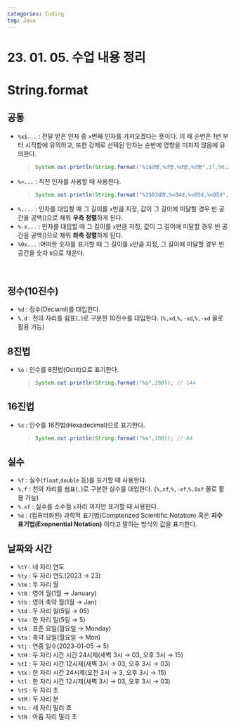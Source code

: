```yaml
---
categories: Coding	
tag: Java
---
```


# 23. 01. 05. 수업 내용 정리

# String.format

## 공통
* `%x$...` : 전달 받은 인자 중 `x`번째 인자를 가져오겠다는 뜻이다. 이 때 순번은 1번 부터 시작함에 유의하고, 또한 강제로 선택된 인자는 순번에 영향을 미치지 않음에 유의한다.
   >```java
   >System.out.println(String.format("%1$d명,%d명,%d명,%d명",17,56,3,91)); // 17 17 56 3
   >```
* `%<...` : 직전 인자를 사용할 때 사용한다.
  >```java
  > System.out.println(String.format("%3$03d명,%<04d,%<05d,%<05d",17,3,115,1955)); // < 직전에 썼던 인자($) 003 0003 00003
  >```
* `%,...` : 인자를 대입할 때 그 길이를 `x`만큼 지정, 값이 그 길이에 미달할 경우 빈 공간을 공백()으로 채워 **우측 정렬**하게 된다.
* `%-x...` : 인자를 대입할 때 그 길이를 `x`만큼 지정, 값이 그 길이에 미달할 경우 빈 공간을 공백()으로 채워 **좌측 정렬**하게 된다.
* `%0x...` :어떠한 숫자를 표기할 때 그 길이를 `x`만큼 지정, 그 길이에 미달할 경우 빈 공간을 숫자 `0`으로 채운다.

<br>

## 정수(10진수)
* `%d` : 정수(Deciaml)를 대입한다.
* `%,d` : 천의 자리를 쉼표(`,`)로 구분한 10진수를 대입한다. (`%,xd`,`%,-xd`,`%,-xd` 꼴로 활용 가능)

 

## 8진법
* `%o` : 인수를 8진법(Octit)으로 표기한다.
   >```java
   >System.out.println(String.format("%o",100)); // 144
   >```


## 16진법
* `%x` : 인수를 16진법(Hexadecimal)으로 표기한다. 
   >```java
   >System.out.println(String.format("%x",100)); // 64
   >```

## 실수
* `%f` : 실수(`float`,`double` 등)를 표기할 때 사용한다.
* `%,f` : 천의 자리를 쉼표(`,`)로 구분한 실수를 대입한다. (`%,xf`,`%,-xf`,`%,0xf` 꼴로 활용 가능)
* `%.xf` : 실수를 소수점 `x`자리 까지만 표기할 때 사용한다. 
* `%e` : (컴퓨터화된) 과학적 표기법(Compterized Scientific Notation) 혹은 **지수 표기법(Exopnential Notation)** 이라고 말하는 방식의 값을 표기한다.


## 날짜와 시간
* `%tY` : 네 자리 연도
* `%ty` : 두 자리 연도(2023 → 23)
* `%tm` : 두 자리 월
* `%tB` : 영어 월(1월 → January)
* `%tb` : 영어 축약 월(1월 → Jan)
* `%td` : 두 자리 일(5일 → 05)
* `%te` : 한 자리 일(5일 → 5)
* `%tA` : 표준 요일(월요일 → Monday)
* `%ta` : 축약 요일(월요일 → Mon)
* `%tj` : 연중 일수(2023-01-05 → 5)
* `%tH` : 두 자리 시간 시간 24시제(새벽 3시 → 03, 오후 3시 → 15)
* `%tI` : 두 자리 시간 12시제(새벽 3시 → 03, 오후 3시 → 03)
* `%tk` : 한 자리 시간 24시제(오전 3시 → 3, 오후 3시 → 15)
* `%tl` : 한 자리 시간 12시제(새벽 3시 → 03, 오후 3시 → 03)
* `%tS` : 두 자리 초 
* `%tM` : 두 자리 분
* `%tL` : 세 자리 밀리 초
* `%tN` : 아홉 자리 밀리 초 
